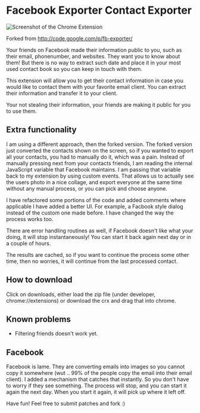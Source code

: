 Facebook Exporter Contact Exporter
==================================

![Screenshot of the Chrome Extension](https://github.com/mohamedmansour/fb-exporter/raw/master/exporter.png)

Forked from http://code.google.com/p/fb-exporter/

Your friends on Facebook made their information public to you, such as their 
email, phonenumber, and websites. They want you to know about them! But there 
is no way to extract such date and place it in your most used contact book so 
you can keep in touch with them.

This extension will allow you to get their contact information in case you would
like to contact them with your favorite email client. You can extract their 
information and transfer it to your client.

Your not stealing their information, your friends are making it public for you 
to use them.

Extra functionality
-------------------
I am using a different approach, then the forked version. The forked version 
just converted the contacts shown on the screen, so if you wanted to export
all your contacts, you had to manually do it, which was a pain. Instead of 
manually pressing next from your contacts friends, I am reading the internal 
JavaScript variable that Facebook maintains. I am passing that variable back to
my extension by using custom events. That allows us to actually see the users
photo in a nice collage, and export everyone at the same time without any manual
process, or you can pick and choose anyone.

I have refactored some portions of the code and added comments where applicable
I have added a better UI. For example, a Facbook style dialog instead of the
custom one made before. I have changed the way the process works too.

There are error handling routines as well, if Facebook doesn't like what your 
doing, it will stop instantaneously! You can start it back again next day or
in a couple of hours. 

The results are cached, so if you want to continue the process some other time,
then no worries, it will continue from the last processed contact. 

How to download
---------------
Click on downloads, either load the zip file (under developer, chrome://extensions)
or download the crx and drag that into chrome.

Known problems
---------------
- Filtering friends doesn't work yet.

Facebook
-------------
Facebook is lame. They are converting emails into images so you cannot copy it
somewhere (wut .. 99% of the people copy the email into their email client). I added
a mechanism that catches that instantly. So you don't have to worry if they see
something. The process will stop, and you can start it again the next day. When
you start it again, it will pick up where it left off.


Have fun! Feel free to submit patches and fork :)


